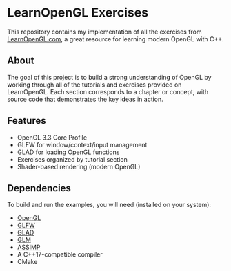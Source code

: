 # LearnOpenGL Exercises

This repository contains my implementation of all the exercises from [LearnOpenGL.com](https://learnopengl.com/), a great resource for learning modern OpenGL with C++.

##  About

The goal of this project is to build a strong understanding of OpenGL by working through all of the tutorials and exercises provided on LearnOpenGL. Each section corresponds to a chapter or concept, with source code that demonstrates the key ideas in action.

## Features

- OpenGL 3.3 Core Profile
- GLFW for window/context/input management
- GLAD for loading OpenGL functions
- Exercises organized by tutorial section
- Shader-based rendering (modern OpenGL)

## Dependencies

To build and run the examples, you will need (installed on your system):

- [OpenGL](https://www.opengl.org/)
- [GLFW](https://www.glfw.org/)
- [GLAD](https://glad.dav1d.de/)
- [GLM](https://github.com/g-truc/glm)
- [ASSIMP](https://assimp.org/)
- A C++17-compatible compiler
- CMake

